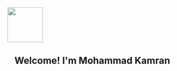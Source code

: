 <img width="80px" height="auto" src="https://avatars.githubusercontent.com/u/87272038?v=4" alt="">
<h2 style="margin-left: 1rem;">Welcome! I'm Mohammad Kamran</h2>

<!---
mohammadkamrannn/mohammadkamrannn is a ✨ special ✨ repository because its `README.md` (this file) appears on your GitHub profile.
You can click the Preview link to take a look at your changes.
--->
